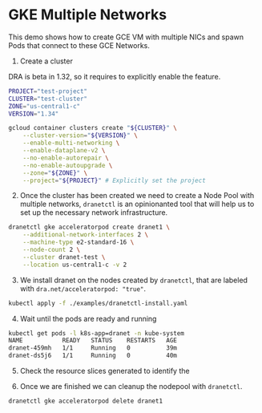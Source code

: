 # GKE Multiple Networks

This demo shows how to create GCE VM with multiple NICs and spawn Pods that
connect to these GCE Networks.

1. Create a cluster

DRA is beta in 1.32, so it requires to explicitly enable the feature.

```sh
PROJECT="test-project"
CLUSTER="test-cluster"
ZONE="us-central1-c"
VERSION="1.34"

gcloud container clusters create "${CLUSTER}" \
    --cluster-version="${VERSION}" \
    --enable-multi-networking \
    --enable-dataplane-v2 \
    --no-enable-autorepair \
    --no-enable-autoupgrade \
    --zone="${ZONE}" \
    --project="${PROJECT}" # Explicitly set the project
```

2. Once the cluster has been created we need to create a Node Pool with multiple networks, `dranetctl` is an opinionanted tool that will help us
to set up the necessary network infrastructure.

```sh
dranetctl gke acceleratorpod create dranet1 \
    --additional-network-interfaces 2 \
    --machine-type e2-standard-16 \
    --node-count 2 \
    --cluster dranet-test \
    --location us-central1-c -v 2
```

3. We install dranet on the nodes created by `dranetctl`, that are labeled with `dra.net/acceleratorpod: "true"`.

```sh
kubectl apply -f ./examples/dranetctl-install.yaml
```

4. Wait until the pods are ready and running

```sh
kubectl get pods -l k8s-app=dranet -n kube-system
NAME           READY   STATUS    RESTARTS   AGE
dranet-459mh   1/1     Running   0          39m
dranet-ds5j6   1/1     Running   0          40m
```

5. Check the resource slices generated to identify the 

5. Once we are finished we can cleanup the nodepool with `dranetctl`.

```sh
dranetctl gke acceleratorpod delete dranet1
```